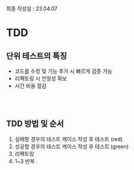 최종 작성일 : 23.04.07
# TDD

## 단위 테스트의 특징
- 코드를 수정 및 기능 추가 시 빠르게 검증 가능
- 리팩토링 시 안정성 확보
- 시간 비용 절감

<br>
<br>

## TDD 방법 및 순서
1. 실패할 경우의 테스트 케이스 작성 후 테스트 (red)
2. 성공할 경우의 테스트 케이스 작성 후 테스트 (green)
3. 리팩토링
4. 1~3 반복

